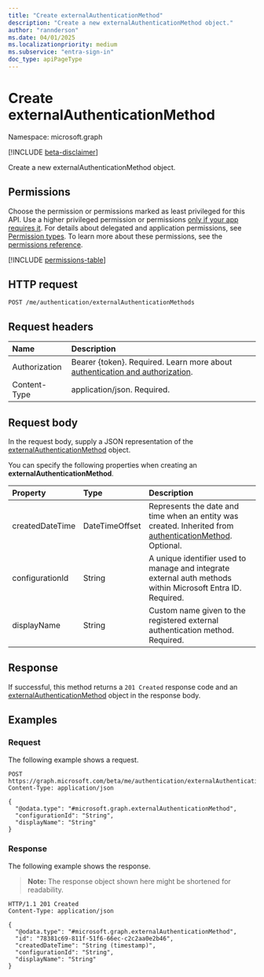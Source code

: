 ```yaml
---
title: "Create externalAuthenticationMethod"
description: "Create a new externalAuthenticationMethod object."
author: "rannderson"
ms.date: 04/01/2025
ms.localizationpriority: medium
ms.subservice: "entra-sign-in"
doc_type: apiPageType
---
```


# Create externalAuthenticationMethod

Namespace: microsoft.graph

[!INCLUDE [beta-disclaimer](../../includes/beta-disclaimer.md)]

Create a new externalAuthenticationMethod object.

## Permissions

Choose the permission or permissions marked as least privileged for this API. Use a higher privileged permission or permissions [only if your app requires it](/graph/permissions-overview#best-practices-for-using-microsoft-graph-permissions). For details about delegated and application permissions, see [Permission types](/graph/permissions-overview#permission-types). To learn more about these permissions, see the [permissions reference](/graph/permissions-reference).

<!-- {
  "blockType": "permissions",
  "name": "authentication-post-externalauthenticationmethods-permissions"
}
-->
[!INCLUDE [permissions-table](../includes/permissions/authentication-post-externalauthenticationmethods-permissions.md)]

## HTTP request

<!-- {
  "blockType": "ignored"
}
-->
``` http
POST /me/authentication/externalAuthenticationMethods
```

## Request headers

|Name|Description|
|:---|:---|
|Authorization|Bearer {token}. Required. Learn more about [authentication and authorization](/graph/auth/auth-concepts).|
|Content-Type|application/json. Required.|

## Request body

In the request body, supply a JSON representation of the [externalAuthenticationMethod](../resources/externalauthenticationmethod.md) object.

You can specify the following properties when creating an **externalAuthenticationMethod**.

|Property|Type|Description|
|:---|:---|:---|
|createdDateTime|DateTimeOffset|Represents the date and time when an entity was created. Inherited from [authenticationMethod](../resources/authenticationmethod.md). Optional.|
|configurationId|String|A unique identifier used to manage and integrate external auth methods within Microsoft Entra ID. Required.|
|displayName|String|Custom name given to the registered external authentication method. Required.|



## Response

If successful, this method returns a `201 Created` response code and an [externalAuthenticationMethod](../resources/externalauthenticationmethod.md) object in the response body.

## Examples

### Request

The following example shows a request.
<!-- {
  "blockType": "request",
  "name": "create_externalauthenticationmethod_from_"
}
-->
``` http
POST https://graph.microsoft.com/beta/me/authentication/externalAuthenticationMethods
Content-Type: application/json

{
  "@odata.type": "#microsoft.graph.externalAuthenticationMethod",
  "configurationId": "String",
  "displayName": "String"
}
```


### Response

The following example shows the response.
>**Note:** The response object shown here might be shortened for readability.
<!-- {
  "blockType": "response",
  "truncated": true,
  "@odata.type": "microsoft.graph.externalAuthenticationMethod"
}
-->
``` http
HTTP/1.1 201 Created
Content-Type: application/json

{
  "@odata.type": "#microsoft.graph.externalAuthenticationMethod",
  "id": "78381c69-811f-51f6-66ec-c2c2aa0e2b46",
  "createdDateTime": "String (timestamp)",
  "configurationId": "String",
  "displayName": "String"
}
```


